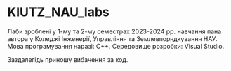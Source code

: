 # KIUTZ_NAU_labs

Лаби зроблені у 1-му та 2-му семестрах 2023-2024 рр. навчання пана автора у Коледжі Інженерії, Управління та Землевпорядкування НАУ.
Мова програмування наразі: C++.
Середовище розробки: Visual Studio.

Заздалегідь приношу вибачення за код.